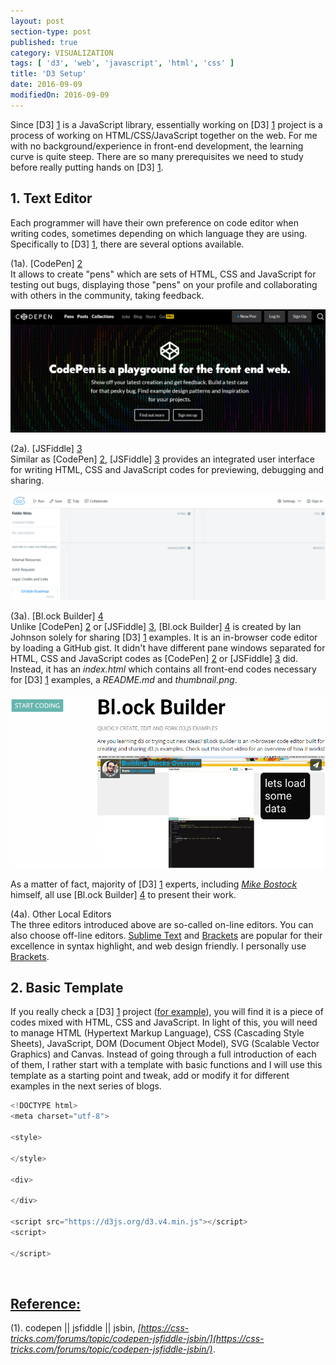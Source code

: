 ```yaml
---
layout: post
section-type: post
published: true
category: VISUALIZATION
tags: [ 'd3', 'web', 'javascript', 'html', 'css' ]
title: 'D3 Setup'
date: 2016-09-09
modifiedOn: 2016-09-09
---
```


Since [D3] [1] is a JavaScript library, essentially working on [D3] [1] project is a process of working on HTML/CSS/JavaScript together on the web. For me with no background/experience in front-end development, the learning curve is quite steep. There are so many prerequisites we need to study before really putting hands on [D3] [1].

__1. Text Editor__  
-------------------  
Each programmer will have their own preference on code editor when writing codes, sometimes depending on which language they are using. Specifically to [D3] [1], there are several options available.

(1a). [CodePen] [2]  
It allows to create "pens" which are sets of HTML, CSS and JavaScript for testing out bugs, displaying those "pens" on your profile and collaborating with others in the community, taking feedback.   

![alt text](/img/blog/codepen.png)  

(2a). [JSFiddle] [3]  
Similar as [CodePen] [2], [JSFiddle] [3] provides an integrated user interface for writing HTML, CSS and JavaScript codes for previewing, debugging and sharing.  

![alt text](/img/blog/jsfiddle.png)  

(3a). [Bl.ock Builder] [4]  
Unlike [CodePen] [2] or [JSFiddle] [3], [Bl.ock Builder] [4] is created by Ian Johnson solely for sharing [D3] [1] examples. It is an in-browser code editor by loading a GitHub gist. It didn't have different pane windows separated for HTML, CSS and JavaScript codes as [CodePen] [2] or [JSFiddle] [3] did. Instead, it has an *index.html* which contains all front-end codes necessary for [D3] [1] examples, a *README.md* and *thumbnail.png*.  

![alt text](/img/blog/blockbuilder.png) 

As a matter of fact, majority of [D3] [1] experts, including *[Mike Bostock](http://bl.ocks.org/mbostock)* himself, all use [Bl.ock Builder] [4] to present their work.  

(4a). Other Local Editors  
The three editors introduced above are so-called on-line editors. You can also choose off-line editors. [Sublime Text](https://www.sublimetext.com/) and [Brackets](http://brackets.io/) are popular for their excellence in syntax highlight, and web design friendly. I personally use [Brackets](http://brackets.io/).  

__2. Basic Template__  
---------------------  
If you really check a [D3] [1] project ([for example](http://bl.ocks.org/mbostock/7322386)), you will find it is a piece of codes mixed with HTML, CSS and JavaScript. In light of this, you will need to manage HTML (Hypertext Markup Language), CSS (Cascading Style Sheets), JavaScript, DOM (Document Object Model), SVG (Scalable Vector Graphics) and Canvas. Instead of going through a full introduction of each of them, I rather start with a template with basic functions and I will use this template as a starting point and tweak, add or modify it for different examples in the next series of blogs.  

```javascript  
<!DOCTYPE html>
<meta charset="utf-8">

<style>

</style>

<div>

</div>

<script src="https://d3js.org/d3.v4.min.js"></script>
<script>

</script>
```  

<br />

<u>Reference:</u>  
-----------------
(1). codepen || jsfiddle || jsbin, _[https://css-tricks.com/forums/topic/codepen-jsfiddle-jsbin/](https://css-tricks.com/forums/topic/codepen-jsfiddle-jsbin/)_.  



[1]: https://d3js.org/  "d3"
[2]: https://codepen.io/ "CodePen"
[3]: https://jsfiddle.net/ "JSFiddle"
[4]: http://blockbuilder.org/  "Bl.ock Builder"
